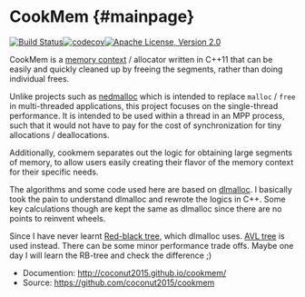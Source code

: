 CookMem {#mainpage}
=======

[![Build Status](https://circleci.com/gh/coconut2015/cookmem.svg?style=shield)](https://app.circleci.com/pipelines/github/coconut2015/cookmem)[![codecov](https://codecov.io/gh/coconut2015/cookmem/branch/master/graph/badge.svg)](https://codecov.io/gh/coconut2015/cookmem)[![Apache License, Version 2.0](https://img.shields.io/badge/license-Apache--2.0-blue.svg)](http://www.apache.org/licenses/LICENSE-2.0)

CookMem is a [memory context](https://en.wikipedia.org/wiki/Region-based_memory_management)
/ allocator written in C++11 that can be easily and quickly cleaned up by
freeing the segments, rather than doing individual frees.

Unlike projects such as [nedmalloc](https://www.nedprod.com/programs/portable/nedmalloc/)
which is intended to replace ```malloc``` / ```free``` in multi-threaded
applications, this project focuses on the single-thread performance.  It is
intended to be used within a thread in an MPP process, such that it would
not have to pay for the cost of synchronization for tiny
allocations / deallocations.

Additionally, cookmem separates out the logic for obtaining large segments
of memory, to allow users easily creating their flavor of the memory context
for their specific needs.

The algorithms and some code used here are based on [dlmalloc](http://gee.cs.oswego.edu/dl/html/malloc.html).
I basically took the pain to understand dlmalloc and rewrote the logics
in C++.  Some key calculations though are kept the same as dlmalloc since
there are no points to reinvent wheels.

Since I have never learnt [Red-black tree](https://en.wikipedia.org/wiki/Red%E2%80%93black_tree),
which dlmalloc uses.  [AVL tree](https://en.wikipedia.org/wiki/AVL_tree)
is used instead.  There can be some minor performance trade offs.  Maybe one
day I will learn the RB-tree and check the difference ;)

* Documention: http://coconut2015.github.io/cookmem/
* Source: https://github.com/coconut2015/cookmem
